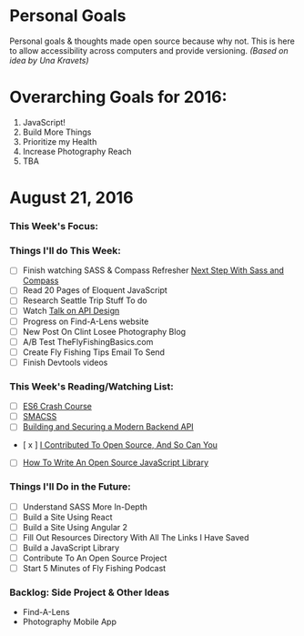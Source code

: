 Personal Goals
==============

Personal goals &amp; thoughts made open source because why not. This is here to allow accessibility across computers and provide versioning. _(Based on idea by Una Kravets)_

# Overarching Goals for 2016:
1. JavaScript!
2. Build More Things
3. Prioritize my Health
4. Increase Photography Reach
5. TBA

# August 21, 2016

### This Week's Focus: 

### Things I'll do This Week:

- [ ] Finish watching SASS &amp; Compass Refresher [Next Step With Sass and Compass](https://www.sitepoint.com/premium/courses/the-next-step-with-sass-and-compass-2863/lesson/4/step/3)
- [ ] Read 20 Pages of Eloquent JavaScript
- [ ] Research Seattle Trip Stuff To do
- [ ] Watch [Talk on API Design](http://2016.cascadiafest.org/speakers/bryan-hughes/)
- [ ] Progress on Find-A-Lens website
- [ ] New Post On Clint Losee Photography Blog
- [ ] A/B Test TheFlyFishingBasics.com
- [ ] Create Fly Fishing Tips Email To Send
- [ ] Finish Devtools videos

### This Week's Reading/Watching List:

- [ ] [ES6 Crash Course](https://laracasts.com/series/es6-cliffsnotes)
- [ ] [SMACSS](https://smacss.com/book/)
- [ ] [Building and Securing a Modern Backend API](https://scotch.io/tutorials/building-and-securing-a-modern-backend-api)
- [ x ] [I Contributed To Open Source, And So Can You](https://www.smashingmagazine.com/2016/08/contributing-open-source/) 
- [ ] [How To Write An Open Source JavaScript Library](https://egghead.io/courses/how-to-write-an-open-source-javascript-library)

### Things I'll Do in the Future:
- [ ] Understand SASS More In-Depth
- [ ] Build a Site Using React
- [ ] Build a Site Using Angular 2
- [ ] Fill Out Resources Directory With All The Links I Have Saved
- [ ] Build a JavaScript Library
- [ ] Contribute To An Open Source Project
- [ ] Start 5 Minutes of Fly Fishing Podcast

### Backlog: Side Project &amp; Other Ideas
* Find-A-Lens
* Photography Mobile App